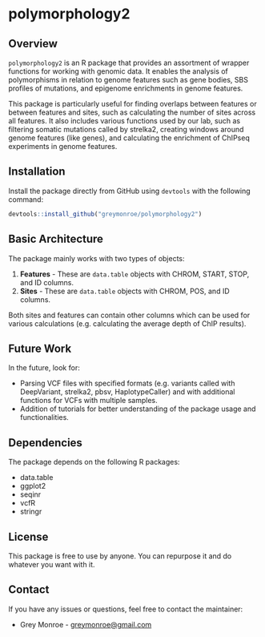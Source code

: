 # polymorphology2

## Overview
`polymorphology2` is an R package that provides an assortment of wrapper functions for working with genomic data. It enables the analysis of polymorphisms in relation to genome features such as gene bodies, SBS profiles of mutations, and epigenome enrichments in genome features. 

This package is particularly useful for finding overlaps between features or between features and sites, such as calculating the number of sites across all features. It also includes various functions used by our lab, such as filtering somatic mutations called by strelka2, creating windows around genome features (like genes), and calculating the enrichment of ChIPseq experiments in genome features.

## Installation
Install the package directly from GitHub using `devtools` with the following command:
  
  ```r
devtools::install_github("greymonroe/polymorphology2")
```

## Basic Architecture
The package mainly works with two types of objects:
  
  1. **Features** - These are `data.table` objects with CHROM, START, STOP, and ID columns.
2. **Sites** - These are `data.table` objects with CHROM, POS, and ID columns.

Both sites and features can contain other columns which can be used for various calculations (e.g. calculating the average depth of ChIP results).

## Future Work
In the future, look for:
  
  - Parsing VCF files with specified formats (e.g. variants called with DeepVariant, strelka2, pbsv, HaplotypeCaller) and with additional functions for VCFs with multiple samples.
- Addition of tutorials for better understanding of the package usage and functionalities.

## Dependencies
The package depends on the following R packages:
  
  - data.table
- ggplot2
- seqinr
- vcfR
- stringr

## License
This package is free to use by anyone. You can repurpose it and do whatever you want with it.

## Contact
If you have any issues or questions, feel free to contact the maintainer:
  
  - Grey Monroe - <greymonroe@gmail.com>
